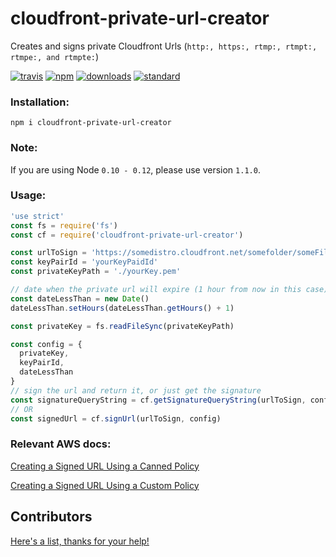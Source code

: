 # cloudfront-private-url-creator

Creates and signs private Cloudfront Urls (``http:, https:, rtmp:, rtmpt:, rtmpe:, and rtmpte:``)

[![travis][travis-image]][travis-url]
[![npm][npm-image]][npm-url]
[![downloads][downloads-image]][downloads-url]
[![standard][standard-image]][standard-url]

[travis-image]: https://travis-ci.org/maxnachlinger/cloudfront-private-url-creator.svg?branch=master
[travis-url]: https://travis-ci.org/maxnachlinger/cloudfront-private-url-creator
[npm-image]: https://img.shields.io/npm/v/cloudfront-private-url-creator.svg?style=flat
[npm-url]: https://npmjs.org/package/cloudfront-private-url-creator
[downloads-image]: https://img.shields.io/npm/dm/cloudfront-private-url-creator.svg?style=flat
[downloads-url]: https://npmjs.org/package/cloudfront-private-url-creator
[standard-image]: https://img.shields.io/badge/code%20style-standard-brightgreen.svg
[standard-url]: http://standardjs.com/

### Installation:
```
npm i cloudfront-private-url-creator
```
### Note:
If you are using Node ``0.10 - 0.12``, please use version ``1.1.0``.

### Usage:
```javascript
'use strict'
const fs = require('fs')
const cf = require('cloudfront-private-url-creator')

const urlToSign = 'https://somedistro.cloudfront.net/somefolder/someFile'
const keyPairId = 'yourKeyPaidId'
const privateKeyPath = './yourKey.pem'

// date when the private url will expire (1 hour from now in this case)
const dateLessThan = new Date()
dateLessThan.setHours(dateLessThan.getHours() + 1)

const privateKey = fs.readFileSync(privateKeyPath)

const config = {
  privateKey,
  keyPairId,
  dateLessThan
}
// sign the url and return it, or just get the signature
const signatureQueryString = cf.getSignatureQueryString(urlToSign, config)
// OR
const signedUrl = cf.signUrl(urlToSign, config)
```
### Relevant AWS docs:
[Creating a Signed URL Using a Canned Policy](http://docs.aws.amazon.com/AmazonCloudFront/latest/DeveloperGuide/private-content-creating-signed-url-canned-policy.html)

[Creating a Signed URL Using a Custom Policy](http://docs.aws.amazon.com/AmazonCloudFront/latest/DeveloperGuide/private-content-creating-signed-url-custom-policy.html)

## Contributors
[Here's a list, thanks for your help!](https://github.com/maxnachlinger/cloudfront-private-url-creator/graphs/contributors)

